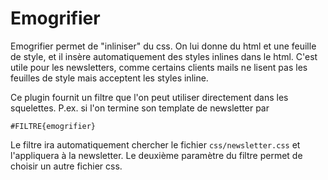 Emogrifier
==========

Emogrifier permet de "inliniser" du css. On lui donne du html et une feuille de style, et il insère automatiquement des styles inlines dans le html. C\'est utile pour les newsletters, comme certains clients mails ne lisent pas les feuilles de style mais acceptent les styles inline.

Ce plugin fournit un filtre que l'on peut utiliser directement dans les squelettes. P.ex. si l'on termine son template de newsletter par 

    #FILTRE{emogrifier}

Le filtre ira automatiquement chercher le fichier `css/newsletter.css` et l'appliquera à la newsletter. Le deuxième paramètre du filtre permet de choisir un autre fichier css.
